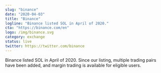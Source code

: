 ```yaml
---
slug: "binance"
date: "2020-04-03"
title: "Binance"
logline: "Binance listed SOL in April of 2020."
cta: "https://binance.com/en"
logo: /img/binance.svg
category: exchange
status: live
twitter: https://twitter.com/binance
---
```


Binance listed SOL in April of 2020. Since our listing, multiple trading pairs have been added, and margin trading is available for eligible users.
